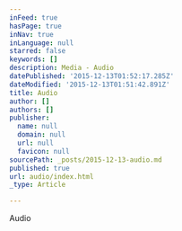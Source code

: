 ```yaml
---
inFeed: true
hasPage: true
inNav: true
inLanguage: null
starred: false
keywords: []
description: Media - Audio
datePublished: '2015-12-13T01:52:17.285Z'
dateModified: '2015-12-13T01:51:42.891Z'
title: Audio
author: []
authors: []
publisher:
  name: null
  domain: null
  url: null
  favicon: null
sourcePath: _posts/2015-12-13-audio.md
published: true
url: audio/index.html
_type: Article

---
```

Audio
